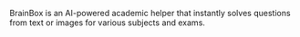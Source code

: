BrainBox is an AI-powered academic helper that instantly solves questions from text or images for various subjects and exams.
